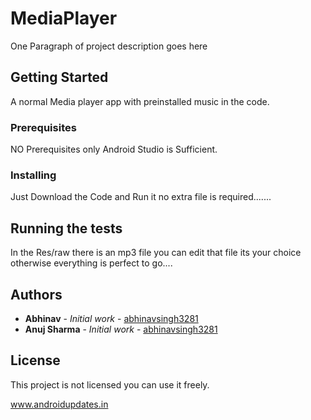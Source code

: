 # MediaPlayer
One Paragraph of project description goes here

## Getting Started
A normal Media player app with preinstalled music in the code.

### Prerequisites

NO Prerequisites only Android Studio is Sufficient.


### Installing

Just Download the Code and Run it no extra file is required.......

## Running the tests

In the Res/raw there is an mp3 file you can edit that file its your choice otherwise everything is perfect to go....


## Authors

* **Abhinav** - *Initial work* - [abhinavsingh3281](https://github.com/abhinavsingh3281)
* **Anuj Sharma** - *Initial work* - [abhinavsingh3281](https://github.com/abhinavsingh3281)


## License

This project is not licensed you can use it freely.


www.androidupdates.in
